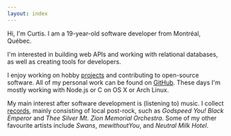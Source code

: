 ```yaml
---
layout: index
---
```


<p class="lead">
Hi, I'm Curtis.
I am a 19-year-old
software developer
from Montréal, Québec.
</p>

I'm interested
in building web APIs
and working with relational databases,
as well as creating tools
for developers.

I enjoy working on
hobby [projects](projects.html)
and contributing to open-source software.
All of my personal work
can be found on [GitHub](https://github.com/programble).
These days I'm mostly working with
Node.js or C
on OS X or Arch Linux.

My main interest
after software development
is (listening to) music.
I collect [records](http://records.cmcenroe.me),
mainly consisting of local post-rock,
such as
*Godspeed You! Black Emperor*
and *Thee Silver Mt. Zion Memorial Orchestra*.
Some of my other
favourite artists include
*Swans*,
*mewithoutYou*,
and *Neutral Milk Hotel*.
